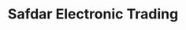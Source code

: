 ---
title: "Safdar Electronic Trading"
url: /karachi/safdar-electronic-trading/
shop: mobile phone
---